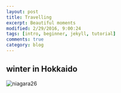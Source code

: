 ```yaml
---
layout: post
title: Travelling
excerpt: Beautiful moments
modified: 2/29/2016, 9:00:24
tags: [intro, beginner, jekyll, tutorial]
comments: true
category: blog
---
```


## winter in Hokkaido
![niagara26](/images/buffalo/buffalo26.jpeg)
